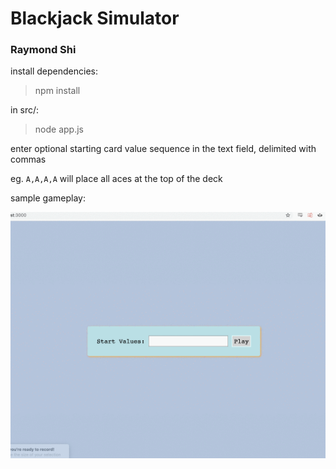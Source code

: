 # Blackjack Simulator

### Raymond Shi

install dependencies:
> npm install

in src/:
> node app.js

enter optional starting card value sequence in the text field, delimited with commas

eg. ``A,A,A,A`` will place all aces at the top of the deck

sample gameplay:

![gameplay](documentation/gameplay.gif)
